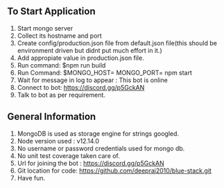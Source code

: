## To Start Application

1. Start mongo server
2. Collect its hostname and port
3. Create config/production.json file from default.json file(this should be environment driven but didnt put much effort in it.)
4. Add appropiate value in production.json file.
5. Run command: $npm run build
6. Run Command: $MONGO_HOST=<mongohost> MONGO_PORT=<mongoport> npm start
7. Wait for message in log to appear : This bot is online
8. Connect to bot: https://discord.gg/p5GckAN
9. Talk to bot as per requirement.


## General Information

1. MongoDB is used as storage engine for strings googled.
2. Node version used : v12.14.0
3. No username or password credentials used for mongo db.
4. No unit test coverage taken care of.
5. Url for joining the bot : https://discord.gg/p5GckAN
6. Git location for code: https://github.com/deepraj2010/blue-stack.git
7. Have fun.
